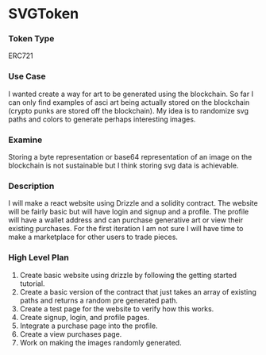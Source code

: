 # SVGToken

### Token Type

ERC721

### Use Case

I wanted create a way for art to be generated using the blockchain. So far I can only find examples of asci art being actually stored on the blockchain (crypto punks are stored off the blockchain). My idea is to randomize svg paths and colors to generate perhaps interesting images.

### Examine

Storing a byte representation or base64 representation of an image on the blockchain is not sustainable but I think storing svg data is achievable.

### Description

I will make a react website using Drizzle and a solidity contract. The website will be fairly basic but will have login and signup and a profile. The profile will have a wallet address and can purchase generative art or view their existing purchases. For the first iteration I am not sure I will have time to make a marketplace for other users to trade pieces.

### High Level Plan

1. Create basic website using drizzle by following the getting started tutorial.
2. Create a basic version of the contract that just takes an array of existing paths and returns a random pre generated path.
3. Create a test page for the website to verify how this works.
4. Create signup, login, and profile pages.
5. Integrate a purchase page into the profile.
6. Create a view purchases page.
7. Work on making the images randomly generated.
